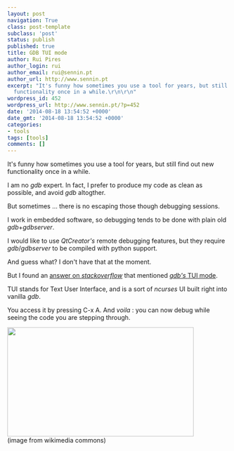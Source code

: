 ```yaml
---
layout: post
navigation: True
class: post-template
subclass: 'post'
status: publish
published: true
title: GDB TUI mode
author: Rui Pires
author_login: rui
author_email: rui@sennin.pt
author_url: http://www.sennin.pt
excerpt: "It's funny how sometimes you use a tool for years, but still find out new
  functionality once in a while.\r\n\r\n"
wordpress_id: 452
wordpress_url: http://www.sennin.pt/?p=452
date: '2014-08-18 13:54:52 +0000'
date_gmt: '2014-08-18 13:54:52 +0000'
categories:
- tools
tags: [tools]
comments: []
---
```

<p>It's funny how sometimes you use a tool for years, but still find out new functionality once in a while.</p>
<p><a id="more"></a><a id="more-452"></a>I am no <em>gdb</em> expert. In fact, I prefer to produce my code as clean as possible, and avoid <em>gdb</em> altogther.</p>
<p>But sometimes ... there is no escaping those though debugging sessions.</p>
<p>I work in embedded software, so debugging tends to be done with plain old <em>gdb</em>+<em>gdbserver</em>.</p>
<p>I would like to use <em>QtCreator's</em> remote debugging features, but they require <em>gdb</em>/<em>gdbserver</em> to be compiled with python support.</p>
<p>And guess what? I don't have that at the moment.</p>
<p>But I found an <a href="http://stackoverflow.com/questions/4362581/get-gdb-to-do-a-list-after-every-step">answer on <em>stackoverflow</em></a> that mentioned <a href="https://sourceware.org/gdb/onlinedocs/gdb/TUI-Overview.html#TUI-Overview"><em>gdb's </em>TUI&nbsp;mode</a>.</p>
<p>TUI stands for Text User Interface, and is a sort of <em>ncurses</em> UI built right into vanilla <em>gdb</em>.</p>
<p>You access it by pressing C-x A. And <em>voila</em>&nbsp;: you can now debug while seeing the code you are stepping through.</p>
<p><a href="http://commons.wikimedia.org/wiki/File:GDB_TUI.png"><img title="gdb in TUI mode" src="http://upload.wikimedia.org/wikipedia/commons/4/47/GDB_TUI.png" alt="" width="424" height="249" /></a> <br />(image from wikimedia commons)</p>
